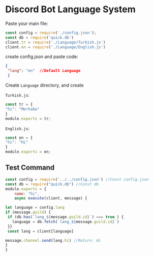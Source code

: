 # Discord Bot Language System 

Paste your main file:

```js
const config = require('./config.json');
const db = require('quick.db')
client.tr = require('./Language/Turkish.js')
client.en = require('./Language/English.js')
```

create config.json and paste code:
```json
{
 "lang": "en"  //Default Language
 }
 ```
 
Create `Language` directory, and create
 
`Turkish.js`:
```js
const tr = {
"hi": "Merhaba"
}
module.exports = tr;
```

`English.js`:
```js
const en = {
"hi": "Hi"
}
module.exports = en;
```

## Test Command
```js
const config = require('../../config.json') //Const config.json
const db = require("quick.db") //Const db
module.exports = {
    name: "hi",
    async execute(client, message) {  

let language = config.lang
if (message.guild) {
 if (db.has(`lang_${message.guild.id}`) === true ) {
   language = db.fetch(`lang_${message.guild.id}`)
 }}
 const lang = client[language]

message.channel.send(lang.hi) //Return: Hi 
}
}
```

